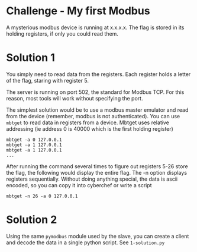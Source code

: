 # Challenge - My first Modbus
A mysterious modbus device is running at x.x.x.x. The flag is stored in its holding registers, if only you could read them. 

# Solution 1
You simply need to read data from the registers. Each register holds a letter of the flag, staring with register 5. 

The server is running on port 502, the standard for Modbus TCP. For this reason, most tools will work without specifying the port. 

The simplest solution would be to use a modbus master emulator and read from the device (remember, modbus is not authenticated). You can use `mbtget` to read data in registers from a device. Mbtget uses relative addressing (ie address 0 is 40000 which is the first holding register)
```
mbtget -a 0 127.0.0.1
mbtget -a 1 127.0.0.1
mbtget -a 1 127.0.0.1
...
```

After running the command several times to figure out registers 5-26 store the flag, the following would display the entire flag. The -n option displays registers sequentially. Without doing anything special, the data is ascii encoded, so you can copy it into cyberchef or write a script
```
mbtget -n 26 -a 0 127.0.0.1
```

# Solution 2
Using the same `pymodbus` module used by the slave, you can create a client and decode the data in a single python script. See `1-solution.py`
